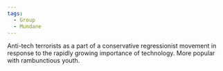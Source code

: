 ```yaml
---
tags:
  - Group
  - Mundane
---
```

Anti-tech terrorists as a part of a conservative regressionist movement in response to the rapidly growing importance of technology. More popular with rambunctious youth.